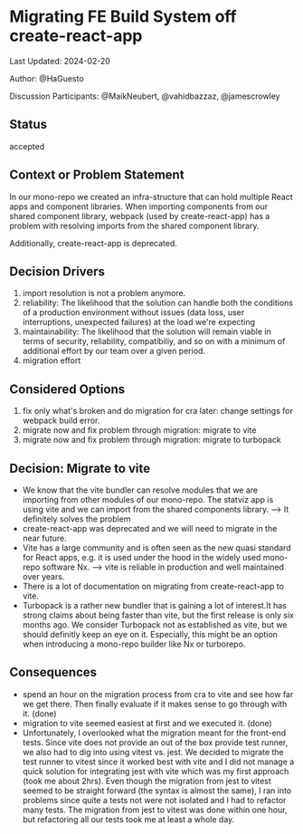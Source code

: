 # Migrating FE Build System off create-react-app

Last Updated: 2024-02-20

Author: @HaGuesto

Discussion Participants: @MaikNeubert, @vahidbazzaz, @jamescrowley

## Status

accepted

## Context or Problem Statement

In our mono-repo we created an infra-structure that can hold multiple React apps and component libraries. When importing components from our shared component library, webpack (used by create-react-app) has a problem with resolving imports from the shared component library.

Additionally, create-react-app is deprecated.

## Decision Drivers

1. import resolution is not a problem anymore.
2. reliability: The likelihood that the solution can handle both the conditions of a production environment without issues (data loss, user interruptions, unexpected failures) at the load we're expecting
3. maintainability: The likelihood that the solution will remain viable in terms of security, reliability, compatibiliy, and so on with a minimum of additional effort by our team over a given period.
4. migration effort

## Considered Options

1. fix only what's broken and do migration for cra later: change settings for webpack build error.
2. migrate now and fix problem through migration: migrate to vite
3. migrate now and fix problem through migration: migrate to turbopack

## Decision: Migrate to vite

- We know that the vite bundler can resolve modules that we are importing from other modules of our mono-repo. The statviz app is using vite and we can import from the shared components library.
  --> It definitely solves the problem
- create-react-app was deprecated and we will need to migrate in the near future.
- Vite has a large community and is often seen as the new quasi standard for React apps, e.g. it is used under the hood in the widely used mono-repo software Nx.
  --> vite is reliable in production and well maintained over years.
- There is a lot of documentation on migrating from create-react-app to vite.
- Turbopack is a rather new bundler that is gaining a lot of interest.It has strong claims about being faster than vite, but the first release is only six months ago. We consider Turbopack not as established as vite, but we should definitly keep an eye on it. Especially, this might be an option when introducing a mono-repo builder like Nx or turborepo.

## Consequences

- spend an hour on the migration process from cra to vite and see how far we get there. Then finally evaluate if it makes sense to go through with it. (done)
- migration to vite seemed easiest at first and we executed it. (done)
- Unfortunately, I overlooked what the migration meant for the front-end tests. Since vite does not provide an out of the box provide test runner, we also had to dig into using vitest vs. jest. We decided to migrate the test runner to vitest since it worked best with vite and I did not manage a quick solution for integrating jest with vite which was my first approach (took me about 2hrs). Even though the migration from jest to vitest seemed to be straight forward (the syntax is almost the same), I ran into problems since quite a tests not were not isolated and I had to refactor many tests. The migration from jest to vitest was done within one hour, but refactoring all our tests took me at least a whole day.

